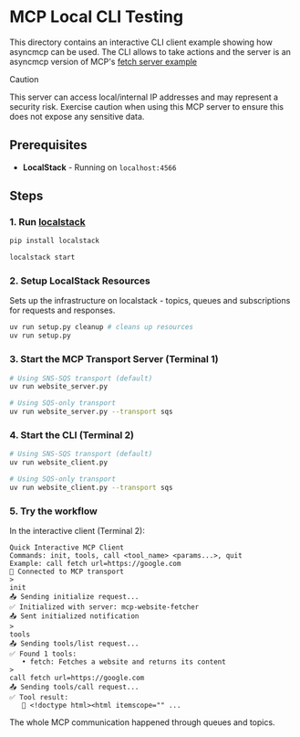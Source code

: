 # MCP Local CLI Testing

This directory contains an interactive CLI client example showing how asyncmcp can be used. 
The CLI allows to take actions and the server is an asyncmcp version of MCP's [fetch server example](https://github.com/modelcontextprotocol/servers/tree/main/src/fetch)

> [!CAUTION]
> This server can access local/internal IP addresses and may represent a security risk. Exercise caution when using this MCP server to ensure this does not expose any sensitive data.


## Prerequisites

- **LocalStack** - Running on `localhost:4566`

## Steps

### 1. Run [localstack](https://www.localstack.cloud/)

```bash
pip install localstack
```

```bash
localstack start
```

### 2. Setup LocalStack Resources
Sets up the infrastructure on localstack - topics, queues and subscriptions for requests and responses.

```bash
uv run setup.py cleanup # cleans up resources
uv run setup.py
```

### 3. Start the MCP Transport Server (Terminal 1)

```bash
# Using SNS-SQS transport (default)
uv run website_server.py

# Using SQS-only transport
uv run website_server.py --transport sqs
```

### 4. Start the CLI (Terminal 2) 

```bash
# Using SNS-SQS transport (default)
uv run website_client.py

# Using SQS-only transport
uv run website_client.py --transport sqs
```

### 5. Try the workflow

In the interactive client (Terminal 2):
```
Quick Interactive MCP Client
Commands: init, tools, call <tool_name> <params...>, quit
Example: call fetch url=https://google.com
🔗 Connected to MCP transport
>
init
📤 Sending initialize request...
✅ Initialized with server: mcp-website-fetcher
📤 Sent initialized notification
>
tools
📤 Sending tools/list request...
✅ Found 1 tools:
   • fetch: Fetches a website and returns its content
>
call fetch url=https://google.com
📤 Sending tools/call request...
✅ Tool result:
   📄 <!doctype html><html itemscope="" ...
```

The whole MCP communication happened through queues and topics.
